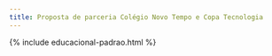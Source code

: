 ```yaml
---
title: Proposta de parceria Colégio Novo Tempo e Copa Tecnologia
---
```


{% include educacional-padrao.html %}
